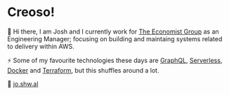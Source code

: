 # Creoso!

👋 Hi there, I am Josh and I currently work for [The Economist Group](https://economist.com) as an Engineering Manager; focusing on building and maintaing systems related to delivery within AWS.

⚡️ Some of my favourite technologies these days are [GraphQL](https://graphql.org/), [Serverless](https://www.serverless.com/), [Docker](https://www.docker.com/) and [Terraform](https://www.terraform.io/), but this shuffles around a lot.

🎯 [jo.shw.al](https://jo.shw.al)

